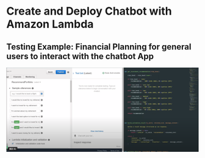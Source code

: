 # Create and Deploy Chatbot with Amazon Lambda

## Testing Example: Financial Planning for general users to interact with the chatbot App


[![Chatbot Demo: ](1.PNG)](https://youtu.be/7YoX_JK5aS4)

